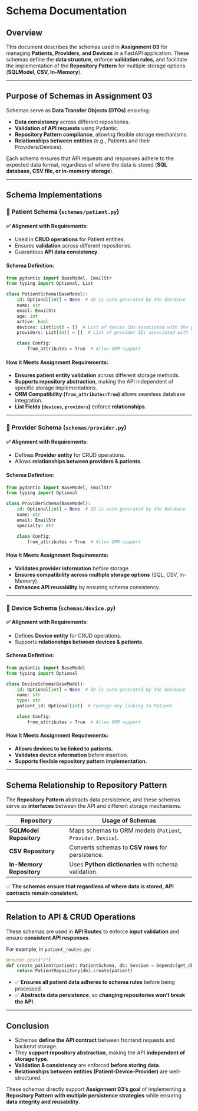 # **Schema Documentation**

## **Overview**
This document describes the schemas used in **Assignment 03** for managing **Patients, Providers, and Devices** in a FastAPI application. These schemas define the **data structure**, enforce **validation rules**, and facilitate the implementation of the **Repository Pattern** for multiple storage options (**SQLModel, CSV, In-Memory**).

---

## **Purpose of Schemas in Assignment 03**
Schemas serve as **Data Transfer Objects (DTOs)** ensuring:
- **Data consistency** across different repositories.
- **Validation of API requests** using Pydantic.
- **Repository Pattern compliance**, allowing flexible storage mechanisms.
- **Relationships between entities** (e.g., Patients and their Providers/Devices).

Each schema ensures that API requests and responses adhere to the expected data format, regardless of where the data is stored (**SQL database, CSV file, or in-memory storage**).

---

## **Schema Implementations**

### **🔹 Patient Schema (`schemas/patient.py`)**

#### ✅ **Alignment with Requirements:**
- Used in **CRUD operations** for Patient entities.
- Ensures **validation** across different repositories.
- Guarantees **API data consistency**.

#### **Schema Definition:**
```python
from pydantic import BaseModel, EmailStr
from typing import Optional, List

class PatientSchema(BaseModel):
    id: Optional[int] = None  # ID is auto-generated by the database
    name: str
    email: EmailStr
    age: int
    active: bool
    devices: List[int] = []  # List of device IDs associated with the patient
    providers: List[int] = []  # List of provider IDs associated with the patient

    class Config:
        from_attributes = True  # Allow ORM support
```
#### **How it Meets Assignment Requirements:**
- **Ensures patient entity validation** across different storage methods.
- **Supports repository abstraction**, making the API independent of specific storage implementations.
- **ORM Compatibility (`from_attributes=True`)** allows seamless database integration.
- **List Fields (`devices`, `providers`)** enforce **relationships**.

---

### **🔹 Provider Schema (`schemas/provider.py`)**

#### ✅ **Alignment with Requirements:**
- Defines **Provider entity** for CRUD operations.
- Allows **relationships between providers & patients**.

#### **Schema Definition:**
```python
from pydantic import BaseModel, EmailStr
from typing import Optional

class ProviderSchema(BaseModel):
    id: Optional[int] = None  # ID is auto-generated by the database
    name: str
    email: EmailStr
    specialty: str

    class Config:
        from_attributes = True  # Allow ORM support
```
#### **How it Meets Assignment Requirements:**
- **Validates provider information** before storage.
- **Ensures compatibility across multiple storage options** (SQL, CSV, In-Memory).
- **Enhances API reusability** by ensuring schema consistency.

---

### **🔹 Device Schema (`schemas/device.py`)**

#### ✅ **Alignment with Requirements:**
- Defines **Device entity** for CRUD operations.
- Supports **relationships between devices & patients**.

#### **Schema Definition:**
```python
from pydantic import BaseModel
from typing import Optional

class DeviceSchema(BaseModel):
    id: Optional[int] = None  # ID is auto-generated by the database
    name: str
    type: str
    patient_id: Optional[int]  # Foreign key linking to Patient

    class Config:
        from_attributes = True  # Allow ORM support
```
#### **How it Meets Assignment Requirements:**
- **Allows devices to be linked to patients.**
- **Validates device information** before insertion.
- **Supports flexible repository pattern implementation.**

---

## **Schema Relationship to Repository Pattern**
The **Repository Pattern** abstracts data persistence, and these schemas serve as **interfaces** between the API and different storage mechanisms.

| **Repository**      | **Usage of Schemas** |
|---------------------|--------------------|
| **SQLModel Repository** | Maps schemas to ORM models (`Patient`, `Provider`, `Device`). |
| **CSV Repository**  | Converts schemas to **CSV rows** for persistence. |
| **In-Memory Repository** | Uses **Python dictionaries** with schema validation. |

✅ **The schemas ensure that regardless of where data is stored, API contracts remain consistent.**

---

## **Relation to API & CRUD Operations**
These schemas are used in **API Routes** to enforce **input validation** and ensure **consistent API responses**.

For example, in `patient_routes.py`:
```python
@router.post("/")
def create_patient(patient: PatientSchema, db: Session = Depends(get_db)):
    return PatientRepository(db).create(patient)
```
- ✅ **Ensures all patient data adheres to schema rules** before being processed.
- ✅ **Abstracts data persistence**, so **changing repositories won't break the API**.

---

## **Conclusion**
- Schemas **define the API contract** between frontend requests and backend storage.
- They **support repository abstraction**, making the API **independent of storage type**.
- **Validation & consistency** are enforced **before storing data**.
- **Relationships between entities (Patient-Device-Provider)** are well-structured.

These schemas directly support **Assignment 03’s goal** of implementing a **Repository Pattern with multiple persistence strategies** while ensuring **data integrity and reusability**.

